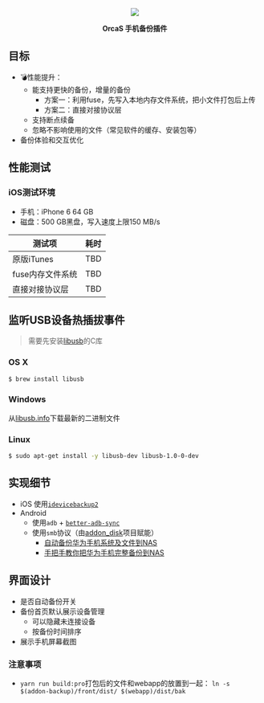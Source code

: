 <p align="center">
  <a href="https://orcastor.github.io/doc/">
    <img src="https://orcastor.github.io/doc/logo.svg">
  </a>
</p>

<p align="center"><strong>OrcaS 手机备份插件</strong></p>

## 目标

- 💣性能提升：
  - 能支持更快的备份，增量的备份
    - 方案一：利用fuse，先写入本地内存文件系统，把小文件打包后上传
    - 方案二：直接对接协议层
  - 支持断点续备
  - 忽略不影响使用的文件（常见软件的缓存、安装包等）
- 备份体验和交互优化

## 性能测试

### iOS测试环境

- 手机：iPhone 6 64 GB
- 磁盘：500 GB黑盘，写入速度上限150 MB/s

|测试项|耗时|
|-|-|
|原版iTunes|TBD|
|fuse内存文件系统|TBD|
|直接对接协议层|TBD|

## 监听USB设备热插拔事件

> 需要先安装[libusb](https://github.com/gotmc/libusb)的C库

### OS X

```bash
$ brew install libusb
```

### Windows

从[libusb.info](https://libusb.info)下载最新的二进制文件

### Linux

```bash
$ sudo apt-get install -y libusb-dev libusb-1.0-0-dev
```

## 实现细节

- iOS 使用[`idevicebackup2`](https://github.com/libimobiledevice/libimobiledevice)
- Android
  - 使用`adb` + [`better-adb-sync`](https://github.com/jb2170/better-adb-sync)
  - 使用`smb`协议（由[addon_disk](https://github.com/orcastor/addon-disk)项目赋能）
    - [自动备份华为手机系统及文件到NAS](https://www.oureiq.top:8812/2023/02/09/%E8%87%AA%E5%8A%A8%E5%A4%87%E4%BB%BD%E5%8D%8E%E4%B8%BA%E6%89%8B%E6%9C%BA%E7%B3%BB%E7%BB%9F%E5%8F%8A%E6%96%87%E4%BB%B6%E5%88%B0nas/)
    - [手把手教你把华为手机完整备份到NAS](https://www.cnblogs.com/djd66/p/16635579.html)

## 界面设计

- 是否自动备份开关
- 备份首页默认展示设备管理
  - 可以隐藏未连接设备
  - 按备份时间排序
- 展示手机屏幕截图

### 注意事项 

- `yarn run build:pro`打包后的文件和webapp的放置到一起：
`ln -s $(addon-backup)/front/dist/ $(webapp)/dist/bak`
